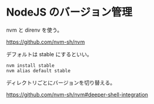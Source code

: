 # NodeJS のバージョン管理

nvm と direnv を使う。

https://github.com/nvm-sh/nvm

デフォルトは stable にするといい。

    nvm install stable
    nvm alias default stable

ディレクトリごとにバージョンを切り替える。

https://github.com/nvm-sh/nvm#deeper-shell-integration
